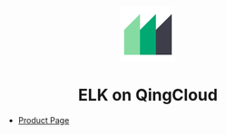 <p align="center">
  <img src="./logo.png" alt="Logo" />
</p>
<h1 align="center">ELK on QingCloud</h1>

- [Product Page](https://appcenter.qingcloud.com/apps/app-p6au3oyq)